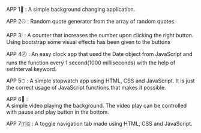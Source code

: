 APP 1🍷 :
    A simple background changing application.

APP 2⚾ :
    Random quote generator from the array of random quotes.

APP 3🕯 :
    A counter that increases the number upon clicking the right button. Using bootstrap some visual effects has been given to the buttons

APP 4🕗 :
    An easy clock app that used the Date object from JavaScript and runs the function every 1 second(1000 milliseconds) with the help of setInterval keyword.

APP 5⏱ :
    A simple stopwatch app using HTML, CSS and JavaScript. It is just the correct usage of JavaScript functions that makes it possible.

APP 6📼 :  
    A simple video playing the background. The video play can be controlled with pause and play button in the bottom.

APP 7🇹🇬 : 
    A toggle navigation tab made using HTML, CSS and JavaScript.